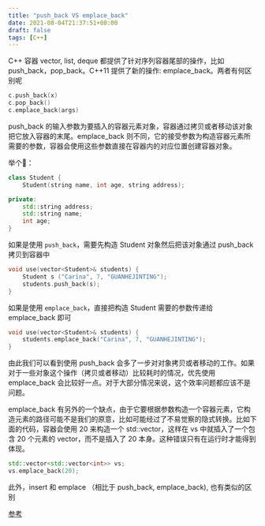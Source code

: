 ```yaml
---
title: "push_back VS emplace_back"
date: 2021-08-04T21:37:51+08:00
draft: false
tags: [C++]
---
```

C++ 容器 vector, list, deque 都提供了针对序列容器尾部的操作，比如 push_back，pop_back。C++11 提供了新的操作: emplace_back。两者有何区别呢

```c++
c.push_back(x)
c.pop_back()
c.emplace_back(args)
```

push_back 的输入参数为要插入的容器元素对象，容器通过拷贝或者移动该对象把它放入容器的末尾。emplace_back 则不同，它的接受参数为构造容器元素所需要的参数，容器会使用这些参数直接在容器内的对应位置创建容器对象。


举个🌰：
```c++
class Student {
    Student(string name, int age, string address);

private:
    std::string address;
    std::string name;
    int age;
}
```

如果是使用 `push_back`，需要先构造 Student 对象然后把该对象通过 push_back 拷贝到容器中
```C++
void use(vector<Student>& students) {
    Student s ("Carina", 7, "GUANHEJINTING");
    students.push_back(s);
}
```

如果是使用 `emplace_back`，直接把构造 Student 需要的参数传递给 emplace_back 即可
```C++
void use(vector<Student>& students) {
    students.emplace_back("Carina", 7, "GUANHEJINTING");
}    
```


由此我们可以看到使用 push_back 会多了一步对对象拷贝或者移动的工作。如果对于一些对象这个操作（拷贝或者移动）比较耗时的情况，优先使用 emplace_back 会比较好一点。对于大部分情况来说，这个效率问题都应该不是问题。

emplace_back 有另外的一个缺点，由于它要根据参数构造一个容器元素，它构造元素的路径可能不是我们的原意，比如可能经过了不易觉察的隐式转换。比如下面的代码，容器会使用 20 来构造一个 std::vector，这样在 vs 中就插入了一个包含 20 个元素的 vector，而不是插入了 20 本身。这种错误只有在运行时才能得到体现。

```C++
std::vector<std::vector<int>> vs;
vs.emplace_back(20);
```

此外，insert 和 emplace （相比于 push_back, emplace_back), 也有类似的区别

[参考](https://abseil.io/tips/112)

